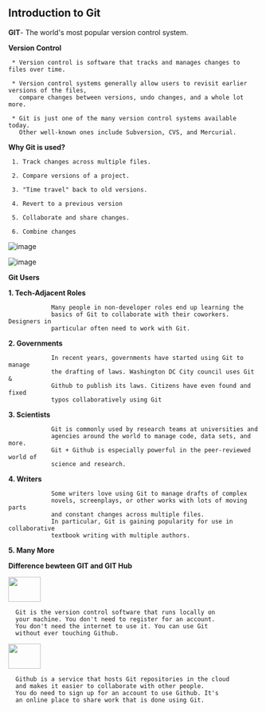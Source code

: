 ## Introduction to Git

   
**GIT**- The world's most popular version control system.

**Version Control**

     * Version control is software that tracks and manages changes to files over time.

     * Version control systems generally allow users to revisit earlier versions of the files, 
       compare changes between versions, undo changes, and a whole lot more.

     * Git is just one of the many version control systems available today. 
       Other well-known ones include Subversion, CVS, and Mercurial.
     
**Why Git is used?**

     1. Track changes across multiple files.

     2. Compare versions of a project.

     3. "Time travel" back to old versions.

     4. Revert to a previous version

     5. Collaborate and share changes.

     6. Combine changes
     
     
![image](https://user-images.githubusercontent.com/40575416/197381712-3b27bd34-861e-4ad7-8497-1a51d4de2c70.png)

![image](https://user-images.githubusercontent.com/40575416/197381727-c7d4f7f8-eb76-4e45-9cd2-ed066fac20da.png)



**Git Users**


   **1. Tech-Adjacent Roles**
        
                Many people in non-developer roles end up learning the
                basics of Git to collaborate with their coworkers. Designers in
                particular often need to work with Git.
   **2. Governments**
        
                In recent years, governments have started using Git to manage
                the drafting of laws. Washington DC City council uses Git &
                Github to publish its laws. Citizens have even found and fixed
                typos collaboratively using Git
                
   **3. Scientists**
   
                Git is commonly used by research teams at universities and
                agencies around the world to manage code, data sets, and more.
                Git + Github is especially powerful in the peer-reviewed world of
                science and research.
                
   **4. Writers**
   
                Some writers love using Git to manage drafts of complex
                novels, screenplays, or other works with lots of moving parts
                and constant changes across multiple files.
                In particular, Git is gaining popularity for use in collaborative
                textbook writing with multiple authors.
                
   **5. Many More**
                
                
 **Difference bewteen GIT and GIT Hub**               

<img src="https://user-images.githubusercontent.com/40575416/197382870-f3411cbc-4d0e-4740-8a7f-9996c2e9d316.png" width="65" height="50">


      Git is the version control software that runs locally on
      your machine. You don't need to register for an account.
      You don't need the internet to use it. You can use Git
      without ever touching Github.
      
<img src="https://user-images.githubusercontent.com/40575416/197382203-e8f40883-22bc-4ecb-9f6f-3b70cceaf0c2.png" width="65" height="50">

      Github is a service that hosts Git repositories in the cloud
      and makes it easier to collaborate with other people.
      You do need to sign up for an account to use Github. It's
      an online place to share work that is done using Git.
